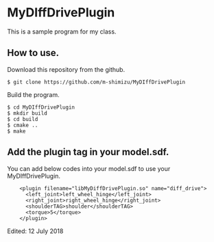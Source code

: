# MyDIffDrivePlugin  
This is a sample program for my class.  

## How to use.  
Download this repository from the github.  

    $ git clone https://github.com/m-shimizu/MyDIffDrivePlugin  

Build the program.  

    $ cd MyDIffDrivePlugin  
    $ mkdir build  
    $ cd build  
    $ cmake ..  
    $ make  

## Add the plugin tag in your model.sdf.  
You can add below codes into your model.sdf to use your MyDIffDrivePlugin.

```
    <plugin filename="libMyDiffDrivePlugin.so" name="diff_drive">  
      <left_joint>left_wheel_hinge</left_joint>  
      <right_joint>right_wheel_hinge</right_joint>  
      <shoulderTAG>shoulder</shoulderTAG>  
      <torque>5</torque>  
    </plugin>  
```

Edited: 12 July 2018
